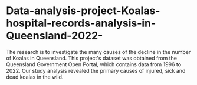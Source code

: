 # Data-analysis-project-Koalas-hospital-records-analysis-in-Queensland-2022-
The research is to investigate the many causes of the decline in the number of Koalas in Queensland. This project's dataset was obtained from the Queensland Government Open Portal, which contains data from 1996 to 2022. Our study analysis revealed the primary causes of injured, sick and dead koalas in the wild.
